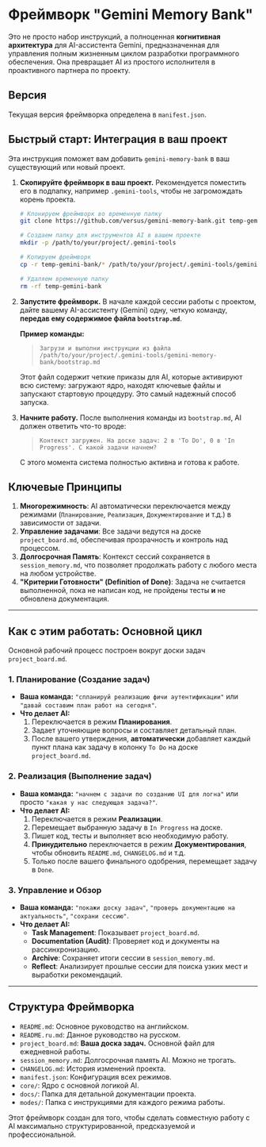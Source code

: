 # Фреймворк "Gemini Memory Bank"

Это не просто набор инструкций, а полноценная **когнитивная архитектура** для AI-ассистента Gemini, предназначенная для управления полным жизненным циклом разработки программного обеспечения. Она превращает AI из простого исполнителя в проактивного партнера по проекту.

## Версия

Текущая версия фреймворка определена в `manifest.json`.

## Быстрый старт: Интеграция в ваш проект

Эта инструкция поможет вам добавить `gemini-memory-bank` в ваш существующий или новый проект.

1.  **Скопируйте фреймворк в ваш проект.**
    Рекомендуется поместить его в подпапку, например `.gemini-tools`, чтобы не загромождать корень проекта.

    ```bash
    # Клонируем фреймворк во временную папку
    git clone https://github.com/versus/gemini-memory-bank.git temp-gemini-bank

    # Создаем папку для инструментов AI в вашем проекте
    mkdir -p /path/to/your/project/.gemini-tools

    # Копируем фреймворк
    cp -r temp-gemini-bank/* /path/to/your/project/.gemini-tools/gemini-memory-bank

    # Удаляем временную папку
    rm -rf temp-gemini-bank
    ```

2.  **Запустите фреймворк.**
    В начале каждой сеcсии работы с проектом, дайте вашему AI-ассистенту (Gemini) одну, четкую команду, **передав ему содержимое файла `bootstrap.md`**.

    **Пример команды:**
    > `Загрузи и выполни инструкции из файла /path/to/your/project/.gemini-tools/gemini-memory-bank/bootstrap.md`

    Этот файл содержит четкие приказы для AI, которые активируют всю систему: загружают ядро, находят ключевые файлы и запускают стартовую процедуру. Это самый надежный способ запуска.

3.  **Начните работу.**
    После выполнения команды из `bootstrap.md`, AI должен ответить что-то вроде:
    > `Контекст загружен. На доске задач: 2 в 'To Do', 0 в 'In Progress'. С какой задачи начнем?`

    С этого момента система полностью активна и готова к работе.

## Ключевые Принципы

1.  **Многорежимность**: AI автоматически переключается между режимами (`Планирование`, `Реализация`, `Документирование` и т.д.) в зависимости от задачи.
2.  **Управление задачами**: Все задачи ведутся на доске `project_board.md`, обеспечивая прозрачность и контроль над процессом.
3.  **Долгосрочная Память**: Контекст сессий сохраняется в `session_memory.md`, что позволяет продолжать работу с любого места на любом устройстве.
4.  **"Критерии Готовности" (Definition of Done)**: Задача не считается выполненной, пока не написан код, не пройдены тесты **и** не обновлена документация.

---

## Как с этим работать: Основной цикл

Основной рабочий процесс построен вокруг доски задач `project_board.md`.

### 1. Планирование (Создание задач)

*   **Ваша команда:** `"спланируй реализацию фичи аутентификации"` или `"давай составим план работ на сегодня"`.
*   **Что делает AI:**
    1.  Переключается в режим **Планирования**.
    2.  Задает уточняющие вопросы и составляет детальный план.
    3.  После вашего утверждения, **автоматически** добавляет каждый пункт плана как задачу в колонку `To Do` на доске `project_board.md`.

### 2. Реализация (Выполнение задач)

*   **Ваша команда:** `"начнем с задачи по созданию UI для логна"` или просто `"какая у нас следующая задача?"`.
*   **Что делает AI:**
    1.  Переключается в режим **Реализации**.
    2.  Перемещает выбранную задачу в `In Progress` на доске.
    3.  Пишет код, тесты и выполняет всю необходимую работу.
    4.  **Принудительно** переключается в режим **Документирования**, чтобы обновить `README.md`, `CHANGELOG.md` и т.д.
    5.  Только после вашего финального одобрения, перемещает задачу в `Done`.

### 3. Управление и Обзор

*   **Ваша команда:** `"покажи доску задач"`, `"проверь документацию на актуальность"`, `"сохрани сессию"`.
*   **Что делает AI:**
    *   **Task Management**: Показывает `project_board.md`.
    *   **Documentation (Audit)**: Проверяет код и документы на рассинхронизацию.
    *   **Archive**: Сохраняет итоги сессии в `session_memory.md`.
    *   **Reflect**: Анализирует прошлые сессии для поиска узких мест и выработки рекомендаций.

---

## Структура Фреймворка

*   `README.md`: Основное руководство на английском.
*   `README.ru.md`: Данное руководство на русском.
*   `project_board.md`: **Ваша доска задач.** Основной файл для ежедневной работы.
*   `session_memory.md`: Долгосрочная память AI. Можно не трогать.
*   `CHANGELOG.md`: История изменений проекта.
*   `manifest.json`: Конфигурация всех режимов.
*   `core/`: Ядро с основной логикой AI.
*   `docs/`: Папка для детальной документации проекта.
*   `modes/`: Папка с инструкциями для каждого режима работы.

Этот фреймворк создан для того, чтобы сделать совместную работу с AI максимально структурированной, предсказуемой и профессиональной.
